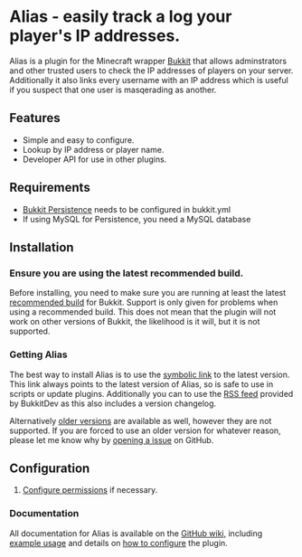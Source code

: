 Alias - easily track a log your player's IP addresses.
====================================

Alias is a plugin for the Minecraft wrapper [Bukkit](http://bukkit.org/) that allows adminstrators and other trusted users to check the IP addresses of players on your server. Additionally it also links every username with an IP address which is useful if you suspect that one user is masqerading as another.

## Features

- Simple and easy to configure. 
- Lookup by IP address or player name.
- Developer API for use in other plugins.

## Requirements

- [Bukkit Persistence](https://github.com/grandwazir/Alias/wiki/database) needs to be configured in bukkit.yml
- If using MySQL for Persistence, you need a MySQL database

## Installation

### Ensure you are using the latest recommended build.

Before installing, you need to make sure you are running at least the latest [recommended build](http://repo.bukkit.org/service/local/artifact/maven/content?r=releases&g=org.bukkit&a=craftbukkit&v=RELEASE) for Bukkit. Support is only given for problems when using a recommended build. This does not mean that the plugin will not work on other versions of Bukkit, the likelihood is it will, but it is not supported.

### Getting Alias

The best way to install Alias is to use the [symbolic link](http://repository.james.richardson.name/symbolic/Alias.jar) to the latest version. This link always points to the latest version of Alias, so is safe to use in scripts or update plugins. Additionally you can to use the [RSS feed](http://dev.bukkit.org/server-mods/Alias/files.rss) provided by BukkitDev as this also includes a version changelog.
    
Alternatively [older versions](http://repository.james.richardson.name/releases/name/richardson/james/bukkit/alias/) are available as well, however they are not supported. If you are forced to use an older version for whatever reason, please let me know why by [opening a issue](https://github.com/grandwazir/Alias/issues/new) on GitHub.

## Configuration

1. [Configure permissions](https://github.com/grandwazir/Alias/wiki/permissions) if necessary.

### Documentation

All documentation for Alias is available on the [GitHub wiki](https://github.com/grandwazir/Alias/wiki), including [example usage](https://github.com/grandwazir/Alias/wiki/Instructions) and details on [how to configure](https://github.com/grandwazir/Alias/wiki/Permissions) the plugin. 

